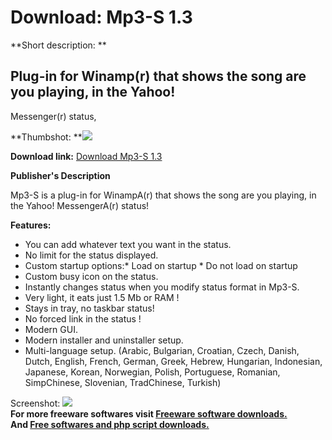 # Download: Mp3-S 1.3

**Short description: **

## Plug-in for Winamp(r) that shows the song are you playing, in the Yahoo!
Messenger(r) status,

  
**Thumbshot: **![](http://www.freewarefiles.com/screenshot/mp3-s_md.gif)   
  
**Download link:** [Download Mp3-S 1.3](http://freesoftwares.boysofts.com/Mp-S_program_22913.html)  
  

**Publisher's Description**  
  

Mp3-S is a plug-in for WinampA(r) that shows the song are you playing, in the
Yahoo! MessengerA(r) status!

**Features:**

  * You can add whatever text you want in the status. 
  * No limit for the status displayed. 
  * Custom startup options:* Load on startup * Do not load on startup 
  * Custom busy icon on the status. 
  * Instantly changes status when you modify status format in Mp3-S. 
  * Very light, it eats just 1.5 Mb or RAM ! 
  * Stays in tray, no taskbar status! 
  * No forced link in the status ! 
  * Modern GUI. 
  * Modern installer and uninstaller setup. 
  * Multi-language setup. (Arabic, Bulgarian, Croatian, Czech, Danish, Dutch, English, French, German, Greek, Hebrew, Hungarian, Indonesian, Japanese, Korean, Norwegian, Polish, Portuguese, Romanian, SimpChinese, Slovenian, TradChinese, Turkish) 

  
  
Screenshot: ![](http://www.freewarefiles.com/screenshot/mp3-s.gif)  
**For more freeware softwares visit [Freeware software downloads.](http://freesoftwares.boysofts.com/)**   
**And [Free softwares and php script downloads.](http://www.boysofts.com/)**

